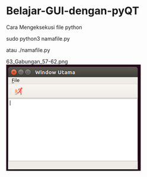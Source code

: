 # Belajar-GUI-dengan-pyQT

Cara Mengeksekusi file python

sudo python3 namafile.py

atau ./namafile.py


63_Gabungan_57-62.png
![alt text](63_Gabungan_57-62.png)
